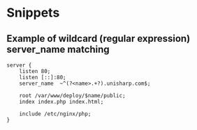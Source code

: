 <!-- TITLE: Nginx Server -->
<!-- SUBTITLE: A quick summary of Nginx Server -->

# Snippets

## Example of wildcard (regular expression) server_name matching

```
server {
    listen 80;
    listen [::]:80;
    server_name  ~^(?<name>.+?).unisharp.com$;

    root /var/www/deploy/$name/public;
    index index.php index.html;

    include /etc/nginx/php;
}
```